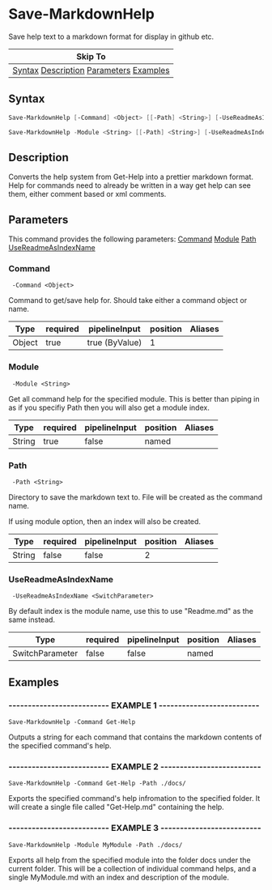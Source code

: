 # Save-MarkdownHelp

Save help text to a markdown format for display in github etc.

|Skip To|
|-------|
|[Syntax](#syntax) [Description](#description) [Parameters](#parameters) [Examples](#examples)|

## Syntax

```powershell
Save-MarkdownHelp [-Command] <Object> [[-Path] <String>] [-UseReadmeAsIndexName <>]
```

```powershell
Save-MarkdownHelp -Module <String> [[-Path] <String>] [-UseReadmeAsIndexName <>]
```

## Description

Converts the help system from Get-Help into a prettier markdown format.
Help for commands need to already be written in a way get help can see them,
either comment based or xml comments.

## Parameters

This command provides the following parameters: [Command](#command) [Module](#module) [Path](#path) [UseReadmeAsIndexName](#usereadmeasindexname)

### Command

     -Command <Object>

Command to get/save help for. Should take either a command object or name.

|Type|required|pipelineInput|position|Aliases|
|---|---|---|---|---|
|Object|true|true (ByValue)|1||

### Module

     -Module <String>

Get all command help for the specified module.
This is better than piping in as if you specifiy Path then you will also get a module index.

|Type|required|pipelineInput|position|Aliases|
|---|---|---|---|---|
|String|true|false|named||

### Path

     -Path <String>

Directory to save the markdown text to. File will be created as the command name.

If using module option, then an index will also be created.

|Type|required|pipelineInput|position|Aliases|
|---|---|---|---|---|
|String|false|false|2||

### UseReadmeAsIndexName

     -UseReadmeAsIndexName <SwitchParameter>

By default index is the module name, use this to use "Readme.md" as the same instead.

|Type|required|pipelineInput|position|Aliases|
|---|---|---|---|---|
|SwitchParameter|false|false|named||

## Examples

### -------------------------- EXAMPLE 1 --------------------------

    Save-MarkdownHelp -Command Get-Help

Outputs a string for each command that contains the markdown contents of the specified
command's help.

### -------------------------- EXAMPLE 2 --------------------------

    Save-MarkdownHelp -Command Get-Help -Path ./docs/

Exports the specified command's help infromation to the specified folder.
It will create a single file called "Get-Help.md" containing the help.

### -------------------------- EXAMPLE 3 --------------------------

    Save-MarkdownHelp -Module MyModule -Path ./docs/

Exports all help from the specified module into the folder docs under the current folder.
This will be a collection of individual command helps, and a single MyModule.md with an index
and description of the module.

